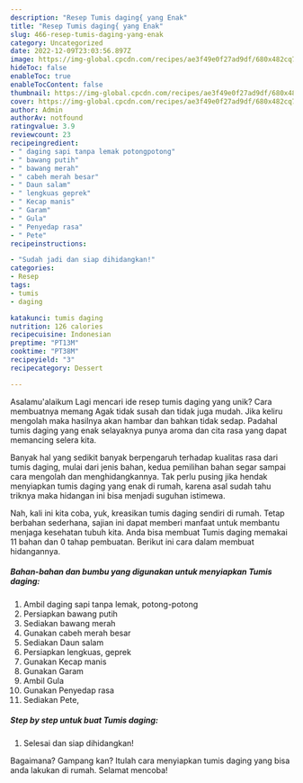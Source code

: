 ```yaml
---
description: "Resep Tumis daging{ yang Enak"
title: "Resep Tumis daging{ yang Enak"
slug: 466-resep-tumis-daging-yang-enak
category: Uncategorized
date: 2022-12-09T23:03:56.897Z
image: https://img-global.cpcdn.com/recipes/ae3f49e0f27ad9df/680x482cq70/tumis-daging-foto-resep-utama.jpg
hideToc: false
enableToc: true
enableTocContent: false
thumbnail: https://img-global.cpcdn.com/recipes/ae3f49e0f27ad9df/680x482cq70/tumis-daging-foto-resep-utama.jpg
cover: https://img-global.cpcdn.com/recipes/ae3f49e0f27ad9df/680x482cq70/tumis-daging-foto-resep-utama.jpg
author: Admin
authorAv: notfound
ratingvalue: 3.9
reviewcount: 23
recipeingredient:
- " daging sapi tanpa lemak potongpotong"
- " bawang putih"
- " bawang merah"
- " cabeh merah besar"
- " Daun salam"
- " lengkuas geprek"
- " Kecap manis"
- " Garam"
- " Gula"
- " Penyedap rasa"
- " Pete"
recipeinstructions:

- "Sudah jadi dan siap dihidangkan!"
categories:
- Resep
tags:
- tumis
- daging

katakunci: tumis daging 
nutrition: 126 calories
recipecuisine: Indonesian
preptime: "PT13M"
cooktime: "PT38M"
recipeyield: "3"
recipecategory: Dessert

---
```



Asalamu'alaikum Lagi mencari ide resep tumis daging yang unik? Cara membuatnya memang Agak tidak susah dan tidak juga mudah. Jika keliru mengolah maka hasilnya akan hambar dan bahkan tidak sedap. Padahal tumis daging yang enak selayaknya punya aroma dan cita rasa yang dapat memancing selera kita.




Banyak hal yang sedikit banyak berpengaruh terhadap kualitas rasa dari tumis daging, mulai dari jenis bahan, kedua pemilihan bahan segar sampai cara mengolah dan menghidangkannya. Tak perlu pusing jika hendak menyiapkan tumis daging yang enak di rumah, karena asal sudah tahu triknya maka hidangan ini bisa menjadi suguhan istimewa.


Nah, kali ini kita coba, yuk, kreasikan tumis daging sendiri di rumah. Tetap berbahan sederhana, sajian ini dapat memberi manfaat untuk membantu menjaga kesehatan tubuh kita. Anda bisa membuat Tumis daging memakai 11 bahan dan 0 tahap pembuatan. Berikut ini cara dalam membuat hidangannya.

<!--inarticleads1-->

##### Bahan-bahan dan bumbu yang digunakan untuk menyiapkan Tumis daging:

1. Ambil  daging sapi tanpa lemak, potong-potong
1. Persiapkan  bawang putih
1. Sediakan  bawang merah
1. Gunakan  cabeh merah besar
1. Sediakan  Daun salam
1. Persiapkan  lengkuas, geprek
1. Gunakan  Kecap manis
1. Gunakan  Garam
1. Ambil  Gula
1. Gunakan  Penyedap rasa
1. Sediakan  Pete,




<!--inarticleads2-->

##### Step by step untuk buat Tumis daging:


1. Selesai dan siap dihidangkan!



Bagaimana? Gampang kan? Itulah cara menyiapkan tumis daging yang bisa anda lakukan di rumah. Selamat mencoba!
